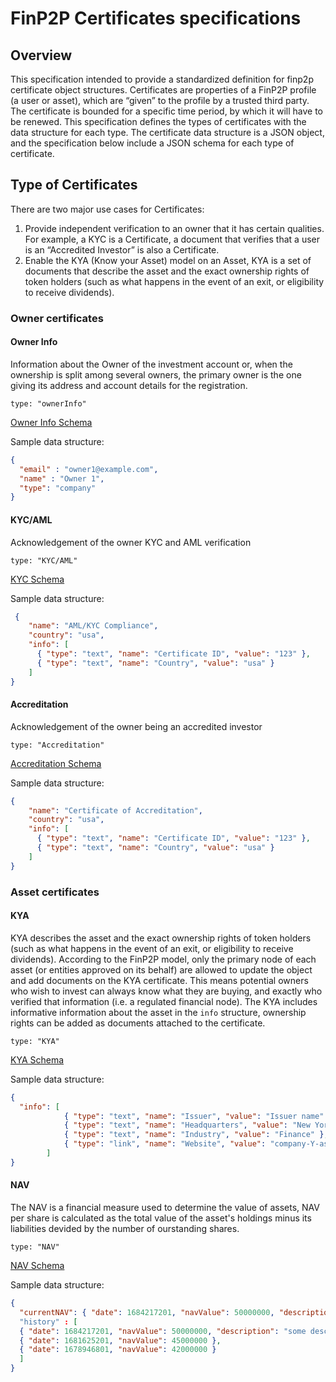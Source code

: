 # FinP2P Certificates specifications
## Overview
This specification intended to provide a standardized definition for finp2p certificate object structures.
Certificates are properties of a FinP2P profile (a user or asset), which are “given” to the profile by a trusted third party.
The certificate is bounded for a specific time period, by which it will have to be renewed.
This specification defines the types of certificates with the data structure for each type.
The certificate data structure is a JSON object, and the specification below include a JSON schema for each type of certificate.

## Type of Certificates
There are two major use cases for Certificates:
1. Provide independent verification to an owner that it has certain qualities. For example, a KYC is a Certificate, a document that verifies that a user is an “Accredited Investor” is also a Certificate.
2. Enable the KYA (Know your Asset) model on an Asset, KYA is a set of documents that describe the asset and the exact ownership rights of token holders (such as what happens in the event of an exit, or eligibility to receive dividends).

### Owner certificates
#### Owner Info
Information about the Owner of the investment account or, when the ownership is split among several owners, the primary owner is the one giving its address and account details for the registration.

`type: "ownerInfo"`

[Owner Info Schema][spec_info]

Sample data structure:
```json
{ 
  "email" : "owner1@example.com", 
  "name" : "Owner 1", 
  "type": "company"
}
```

#### KYC/AML
Acknowledgement of the owner KYC and AML verification

`type: "KYC/AML"`

[KYC Schema][spec_kyc]

Sample data structure:
```json
 {
    "name": "AML/KYC Compliance",
    "country": "usa",
    "info": [
      { "type": "text", "name": "Certificate ID", "value": "123" },
      { "type": "text", "name": "Country", "value": "usa" }
    ]
}
 ```
#### Accreditation
Acknowledgement of the owner being an accredited investor

`type: "Accreditation"`

[Accreditation Schema][spec_accreditation]

Sample data structure:
```json
{
    "name": "Certificate of Accreditation",
    "country": "usa",
    "info": [
      { "type": "text", "name": "Certificate ID", "value": "123" },
      { "type": "text", "name": "Country", "value": "usa" }
    ]
}
```

### Asset certificates
#### KYA

KYA describes the asset and the exact ownership rights of token holders (such as what happens in the event of an exit, or eligibility to receive dividends).
According to the FinP2P model, only the primary node of each asset (or entities approved on its behalf) are allowed to update the object and add documents on the KYA certificate. This means potential owners who wish to invest can always know what they are buying, and exactly who verified that information (i.e. a regulated financial node).
The KYA includes informative information about the asset in the `info` structure, ownership rights can be added as documents attached to the certificate.

`type: "KYA"`

[KYA Schema][spec_kya]

Sample data structure:
```json
{ 
  "info": [
            { "type": "text", "name": "Issuer", "value": "Issuer name" },
            { "type": "text", "name": "Headquarters", "value": "New York" },
            { "type": "text", "name": "Industry", "value": "Finance" },
            { "type": "link", "name": "Website", "value": "company-Y-asset.com" }
        ]
}
```
#### NAV 

The NAV is a financial measure used to determine the value of assets, NAV per share is calculated as the total value of the asset's holdings minus its liabilities devided by the number of ourstanding shares. 

`type: "NAV"`

[NAV Schema][spec_nav]

Sample data structure:
```json
{ 
  "currentNAV": { "date": 1684217201, "navValue": 50000000, "description": "some description"}
  "history" : [
  { "date": 1684217201, "navValue": 50000000, "description": "some description" },
  { "date": 1681625201, "navValue": 45000000 },
  { "date": 1678946801, "navValue": 42000000 }  
  ]
}
```

[spec_kyc]: ./schemas/owner/kyc.schema.json
[spec_info]: ./schemas/owner/info.schema.json
[spec_accreditation]: ./schemas/owner/accreditation.schema.json
[spec_kya]: ./schemas/asset/kya.schema.json
[spec_nav]: ./schemas/asset/nav.schema.json
